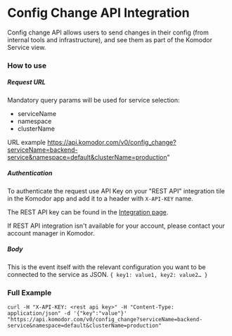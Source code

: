 # Config Change API Integration

Config change API allows users to send changes in their config (from internal tools and infrastructure), and see them as part of the Komodor Service view.

### How to use

##### Request URL
Mandatory query params will be used for service selection:
- serviceName 
- namespace
- clusterName

URL example
 https://api.komodor.com/v0/config_change?serviceName=backend-service&namespace=default&clusterName=production"

##### Authentication
To authenticate the request use API Key on your "REST API" integration tile in the Komodor app and add it to a header with `X-API-KEY` name.

The REST API key can be found in the [Integration page](https://app.komodor.com/main/integration).

If REST API integration isn't available for your account, please contact your account manager in Komodor.


##### Body

This is the event itself with the relevant configuration you want to be connected to the service as JSON.
	`{ key1: value1, key2: value2… }`

### Full Example


`curl -H "X-API-KEY: <rest api key>" -H "Content-Type: application/json" -d '{"key":"value"}' "https://api.komodor.com/v0/config_change?serviceName=backend-service&namespace=default&clusterName=production"
`
